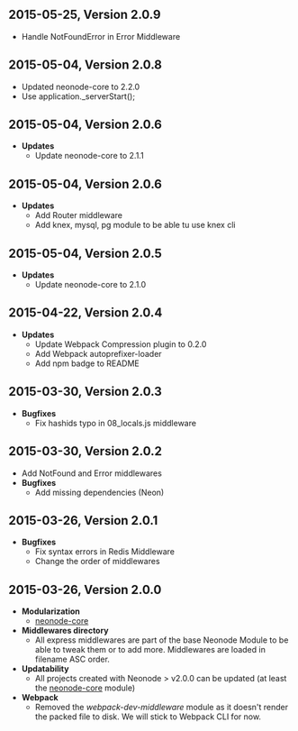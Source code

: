 ## 2015-05-25, Version 2.0.9

- Handle NotFoundError in Error Middleware

## 2015-05-04, Version 2.0.8

- Updated neonode-core to 2.2.0
- Use application._serverStart();

## 2015-05-04, Version 2.0.6

- **Updates**
     - Update neonode-core to 2.1.1


## 2015-05-04, Version 2.0.6

- **Updates**
     - Add Router middleware
     - Add knex, mysql, pg module to be able tu use knex cli


## 2015-05-04, Version 2.0.5

- **Updates**
     - Update neonode-core to 2.1.0


## 2015-04-22, Version 2.0.4

- **Updates**
     - Update Webpack Compression plugin to 0.2.0
     - Add Webpack autoprefixer-loader
     - Add npm badge to README


## 2015-03-30, Version 2.0.3

- **Bugfixes**
     - Fix hashids typo in 08_locals.js middleware

## 2015-03-30, Version 2.0.2

- Add NotFound and Error middlewares
- **Bugfixes**
     - Add missing dependencies (Neon)


## 2015-03-26, Version 2.0.1

- **Bugfixes**
     - Fix syntax errors in Redis Middleware
     - Change the order of middlewares


## 2015-03-26, Version 2.0.0

 - **Modularization**
     - [neonode-core](https://github.com/sgarza/neonode-core)
 - **Middlewares directory**
     - All express middlewares are part of the base Neonode Module to be able to tweak them or to add more. Middlewares are loaded in filename ASC order.
 - **Updatability**
     - All projects created with Neonode > v2.0.0 can be updated (at least the [neonode-core](https://github.com/sgarza/neonode-core) module)
 - **Webpack**
     - Removed the *webpack-dev-middleware* module as it doesn't render the packed file to disk. We will stick to Webpack CLI for now.


